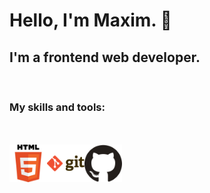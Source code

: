 # Hello, I'm Maxim. :wave:

## I'm a frontend web developer.
<br />

### My skills and tools:

<br />
<br />

<img align="left" alt="HTML5" width="60" src="https://raw.githubusercontent.com/github/explore/80688e429a7d4ef2fca1e82350fe8e3517d3494d/topics/html/html.png"/>


<img align="left" alt="git" width="60" src="https://raw.githubusercontent.com/github/explore/80688e429a7d4ef2fca1e82350fe8e3517d3494d/topics/git/git.png"/>
<img align="left" alt="githab" width="60" src="https://raw.githubusercontent.com/github/explore/89bdd9644f44d1b12180fd512b95574fe4c54617/topics/github-api/github-api.png"/>

<img align="left" alt="" width="60" src=""/>
